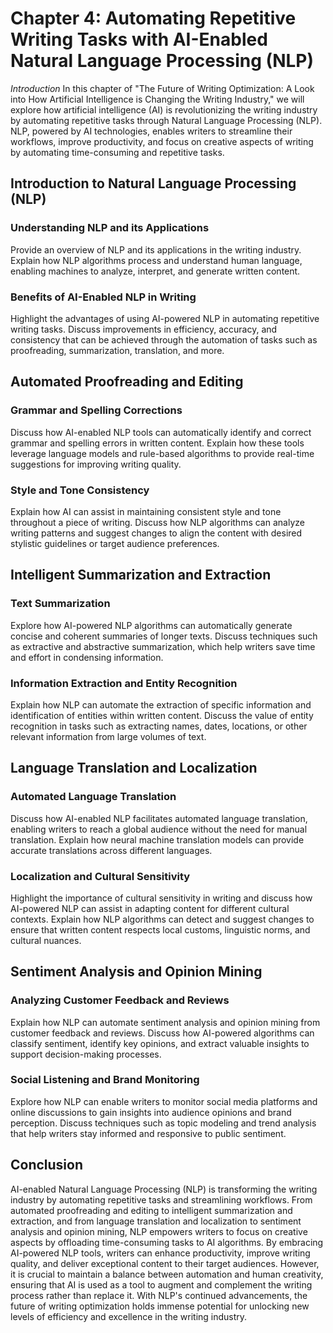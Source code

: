 Chapter 4: Automating Repetitive Writing Tasks with AI-Enabled Natural Language Processing (NLP)
================================================================================================

*Introduction* In this chapter of "The Future of Writing Optimization: A Look into How Artificial Intelligence is Changing the Writing Industry," we will explore how artificial intelligence (AI) is revolutionizing the writing industry by automating repetitive tasks through Natural Language Processing (NLP). NLP, powered by AI technologies, enables writers to streamline their workflows, improve productivity, and focus on creative aspects of writing by automating time-consuming and repetitive tasks.

Introduction to Natural Language Processing (NLP)
-------------------------------------------------

### Understanding NLP and its Applications

Provide an overview of NLP and its applications in the writing industry. Explain how NLP algorithms process and understand human language, enabling machines to analyze, interpret, and generate written content.

### Benefits of AI-Enabled NLP in Writing

Highlight the advantages of using AI-powered NLP in automating repetitive writing tasks. Discuss improvements in efficiency, accuracy, and consistency that can be achieved through the automation of tasks such as proofreading, summarization, translation, and more.

Automated Proofreading and Editing
----------------------------------

### Grammar and Spelling Corrections

Discuss how AI-enabled NLP tools can automatically identify and correct grammar and spelling errors in written content. Explain how these tools leverage language models and rule-based algorithms to provide real-time suggestions for improving writing quality.

### Style and Tone Consistency

Explain how AI can assist in maintaining consistent style and tone throughout a piece of writing. Discuss how NLP algorithms can analyze writing patterns and suggest changes to align the content with desired stylistic guidelines or target audience preferences.

Intelligent Summarization and Extraction
----------------------------------------

### Text Summarization

Explore how AI-powered NLP algorithms can automatically generate concise and coherent summaries of longer texts. Discuss techniques such as extractive and abstractive summarization, which help writers save time and effort in condensing information.

### Information Extraction and Entity Recognition

Explain how NLP can automate the extraction of specific information and identification of entities within written content. Discuss the value of entity recognition in tasks such as extracting names, dates, locations, or other relevant information from large volumes of text.

Language Translation and Localization
-------------------------------------

### Automated Language Translation

Discuss how AI-enabled NLP facilitates automated language translation, enabling writers to reach a global audience without the need for manual translation. Explain how neural machine translation models can provide accurate translations across different languages.

### Localization and Cultural Sensitivity

Highlight the importance of cultural sensitivity in writing and discuss how AI-powered NLP can assist in adapting content for different cultural contexts. Explain how NLP algorithms can detect and suggest changes to ensure that written content respects local customs, linguistic norms, and cultural nuances.

Sentiment Analysis and Opinion Mining
-------------------------------------

### Analyzing Customer Feedback and Reviews

Explain how NLP can automate sentiment analysis and opinion mining from customer feedback and reviews. Discuss how AI-powered algorithms can classify sentiment, identify key opinions, and extract valuable insights to support decision-making processes.

### Social Listening and Brand Monitoring

Explore how NLP can enable writers to monitor social media platforms and online discussions to gain insights into audience opinions and brand perception. Discuss techniques such as topic modeling and trend analysis that help writers stay informed and responsive to public sentiment.

Conclusion
----------

AI-enabled Natural Language Processing (NLP) is transforming the writing industry by automating repetitive tasks and streamlining workflows. From automated proofreading and editing to intelligent summarization and extraction, and from language translation and localization to sentiment analysis and opinion mining, NLP empowers writers to focus on creative aspects by offloading time-consuming tasks to AI algorithms. By embracing AI-powered NLP tools, writers can enhance productivity, improve writing quality, and deliver exceptional content to their target audiences. However, it is crucial to maintain a balance between automation and human creativity, ensuring that AI is used as a tool to augment and complement the writing process rather than replace it. With NLP's continued advancements, the future of writing optimization holds immense potential for unlocking new levels of efficiency and excellence in the writing industry.
